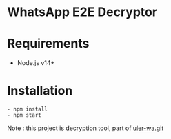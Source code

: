 # WhatsApp E2E Decryptor

# Requirements
- Node.js v14+

# Installation
```
- npm install
- npm start
```

Note : this project is decryption tool, part of <a href="https://github.com/MRHRTZ/uler-wa.git">uler-wa.git<a>